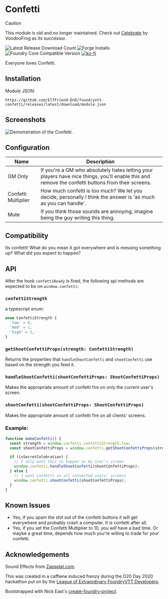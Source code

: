 
# Confetti

> [!CAUTION]
> This module is old and no longer maintained. Check out [Celebrate](https://github.com/voodoofrog/foundryvtt-celebrate) by VoodooFrog as its successor.

![Latest Release Download Count](https://img.shields.io/badge/dynamic/json?label=Downloads@latest&query=assets%5B1%5D.download_count&url=https%3A%2F%2Fapi.github.com%2Frepos%2FElfFriend-DnD%2Ffoundryvtt-confetti%2Freleases%2Flatest)
![Forge Installs](https://img.shields.io/badge/dynamic/json?label=Forge%20Installs&query=package.installs&suffix=%25&url=https%3A%2F%2Fforge-vtt.com%2Fapi%2Fbazaar%2Fpackage%2Fconfetti&colorB=4aa94a)
![Foundry Core Compatible Version](https://img.shields.io/badge/dynamic/json.svg?url=https%3A%2F%2Fraw.githubusercontent.com%2FElfFriend-DnD%2Ffoundryvtt-confetti%2Fmain%2Fsrc%2Fmodule.json&label=Foundry%20Version&query=$.compatibleCoreVersion&colorB=orange)
[![ko-fi](https://img.shields.io/badge/-buy%20me%20a%20coke-%23FF5E5B)](https://ko-fi.com/elffriend)


Everyone loves Confetti.

## Installation

Module JSON:

```
https://github.com/ElfFriend-DnD/foundryvtt-confetti/releases/latest/download/module.json
```

## Screenshots

![Demonstration of the Confetti.](readme-img/cover-image.png)

## Configuration

| **Name**            | Description                                                                                                                                       |
| ------------------- | ------------------------------------------------------------------------------------------------------------------------------------------------- |
| GM Only             | If you're a GM who absolutely hates letting your players have nice things, you'll enable this and remove the confetti buttons from their screens. |
| Confetti Multiplier | How much confetti is too much? We let you decide, personally I think the answer is 'as much as you can handle'.                                   |
| Mute                | If _you_ think those sounds are annoying, imagine being the guy writing this thing.                                                               |

## Compatibility

Its confetti! What do you mean it got everywhere and is messing something up? What did you expect to happen?

## API

After the hook `confettiReady` is fired, the following api methods are expected to be on `window.confetti`:

### `confettiStrength`
a typescript enum:
```ts
enum ConfettiStrength {
  'low' = 0,
  'med' = 1,
  'high' = 2,
}
```

### `getShootConfettiProps(strength: ConfettiStrength)`

Returns the properties that `handleShootConfetti` and `shootConfetti` use based on the strength you feed it.

### `handleShootConfetti(shootConfettiProps: ShootConfettiProps)`

Makes the appropriate amount of confetti fire on only the current user's screen.

### `shootConfetti(shootConfettiProps: ShootConfettiProps)`

Makes the appropriate amount of confetti fire on all clients' screens.

### Example:

```ts
function makeConfetti() {
  const strength = window.confetti.confettiStrength.low;
  const shootConfettiProps = window.confetti.getShootConfettiProps(strength);

  if (isSecretCelebration) {
    // I only want this to happen on my user's screen
    window.confetti.handleShootConfetti(shootConfettiProps);
  } else {
    // I want confetti on all connected users' screens
    window.confetti.shootConfetti(shootConfettiProps);
  }
}
```


## Known Issues

- Yes, if you spam the shit out of the confetti buttons it will get everywhere and probably crash a computer. It _is_ confetti after all.
- Yes, if you set the Confetti Multiplier to 10, you _will_ have a bad time. Or maybe a great time, depends how much you're willing to trade for your confetti.

## Acknowledgements
Sound Effects from [Zapsplat.com](https://www.zapsplat.com/).

This was created in a caffiene induced frenzy during the D20 Day 2020 hackathon put on by the [League of Extraordinary FoundryVTT Developers](https://forums.forge-vtt.com/c/package-development/11).

Bootstrapped with Nick East's [create-foundry-project](https://gitlab.com/foundry-projects/foundry-pc/create-foundry-project).
